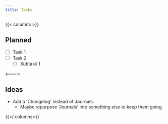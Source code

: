 ```yaml
---
title: Tasks
---
```


{{< columns >}}

## Planned

- [ ] Task 1
- [ ] Task 2
  - [ ] Subtask 1

<--->

## Ideas

- Add a 'Changelog' instead of Journals.
	- Maybe repurpose 'Journals' into something else to keep them going.

{{</ columns>}}

